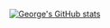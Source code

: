 [![George's GitHub stats](https://github-readme-stats.vercel.app/api?username=gkazan&count_private=true&theme=dark)](https://github.com/anuraghazra/github-readme-stats)
